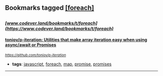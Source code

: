 ## Bookmarks tagged [[foreach]](https://www.codever.land/search?q=[foreach])

_<sup><sup>[www.codever.land/bookmarks/t/foreach](https://www.codever.land/bookmarks/t/foreach)</sup></sup>_
---
#### [toniov/p-iteration: Utilities that make array iteration easy when using async/await or Promises](https://github.com/toniov/p-iteration)
_<sup>https://github.com/toniov/p-iteration</sup>_

* **tags**: [javascript](../tagged/javascript.md), [foreach](../tagged/foreach.md), [map](../tagged/map.md), [promise](../tagged/promise.md), [promises](../tagged/promises.md)
---
